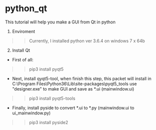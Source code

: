 # python_qt
This tutorial will help you make a GUI from Qt in python

1. Enviroment
>> Currently, I installed python ver 3.6.4 on windows 7 x 64b

2. Install Qt
- First of all:
>> pip3 install pyqt5

- Next, install qyqt5-tool, when finish this step, this packet will install in C:\Program Files\Python36\Lib\site-packages\pyqt5_tools
use "designer.exe" to make GUI and save as *.ui (mainwindow.ui)
>> pip3 install pyqt5-tools

- Finally, install pyside to convert *.ui to *.py (mainwindow.ui to ui_mainwindow.py)
>> pip3 install pyside2

